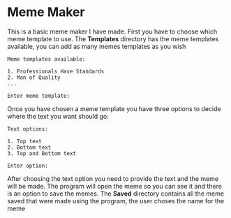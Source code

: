 # Meme Maker

This is a basic meme maker I have made.
First you have to choose which meme template to use. The **Templates** directory has the meme templates available, you can add as many memes templates as you wish

    Meme templates available:

    1. Professionals Have Standards
    2. Man of Quality
    ...

    Enter meme template:


Once you have chosen a meme template you have three options to decide where the text you want should go:


    Text options:

    1. Top text
    2. Bottom text
    3. Top and Bottom text

    Enter option:


After choosing the text option you need to provide the text and the meme will be made.
The program will open the meme so you can see it and there is an option to save the memes.
The **Saved** directory contains all the meme saved that were made using the program, the user choses the name
for the meme
